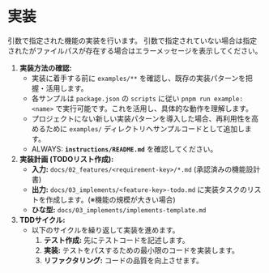 # 実装

引数で指定された機能の実装を行います。
引数で指定されていない場合は指定されたがファイルパスが存在する場合はエラーメッセージを表示してください。

1.  **実装方法の確認:**
    -   実装に着手する前に `examples/**` を確認し、既存の実装パターンを把握・活用します。
    -   各サンプルは `package.json` の `scripts` に従い `pnpm run example:<name>` で実行可能です。これを活用し、具体的な動作を理解します。
    -   プロジェクトにない新しい実装パターンを導入した場合、再利用性を高めるために `examples/` ディレクトリへサンプルコードとして追加します。
    -   ALWAYS: **`instructions/README.md`** を確認してください。
2.  **実装計画 (TODOリスト作成):**
    -   **入力:** `docs/02_features/<requirement-key>/*.md` (承認済みの機能設計書)
    -   **出力:** `docs/03_implements/<feature-key>-todo.md` に実装タスクのリストを作成します。(※機能の規模が大きい場合)
    -   **ひな型:** `docs/03_implements/implements-template.md`
3.  **TDDサイクル:**
    -   以下のサイクルを繰り返して実装を進めます。
        1.  **テスト作成:** 先にテストコードを記述します。
        2.  **実装:** テストをパスするための最小限のコードを実装します。
        3.  **リファクタリング:** コードの品質を向上させます。